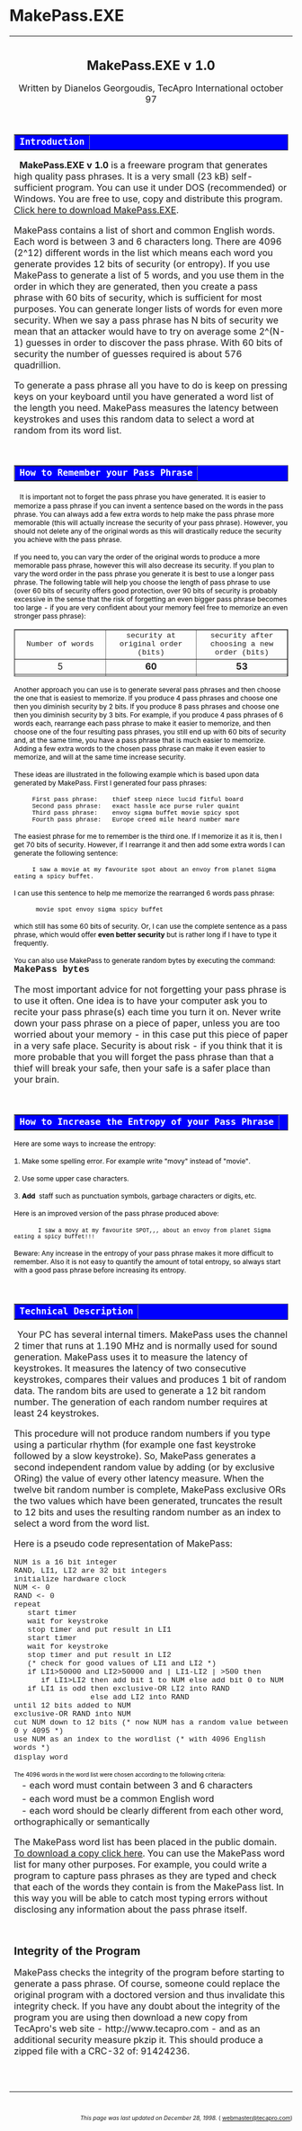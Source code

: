 MakePass.EXE
============


<table border="0" width="100%">
<tbody>
<tr>
<td width="84%" valign="top">&nbsp;
<p align="center"><big> <strong> <big>MakePass.EXE v 1.0 </big></strong></big></p>
<p align="center">Written by Dianelos Georgoudis, TecApro International october 97</p>
<p>&nbsp;</p>
<table border="1" width="100%" bgcolor="#0000ff">
<tbody>
<tr>
<td><small> <small> <small> <small> <small> <small> <small> <small> <small> <small> <small> <span style="color: #ffffff; font-size: large;"> <strong> <tt>Introduction</tt></strong></span></small></small></small></small></small></small></small></small></small></small></small></td>
</tr>
</tbody>
</table>
<p><span style="font-family: Courier New; color: #000000; font-size: xx-small;">&nbsp;</span> <strong>MakePass.EXE v 1.0</strong> is a freeware program that generates high quality pass phrases. It is a very small (23 kB) self-sufficient program. You can use it under DOS (recommended) or Windows. You are free to use, copy and distribute this program.  <a href="makepass.exe">Click here to download MakePass.EXE</a>.</p>
<p>MakePass contains a list of short and common English words. Each word is between 3 and 6 characters long. There are 4096 (2^12) different words in the list which means each word you generate provides 12 bits of security (or entropy). If you use MakePass to generate a list of 5 words, and you use them in the order in which they are generated, then you create a pass phrase with 60 bits of security, which is sufficient for most purposes. You can generate longer lists of words for even more security. When we say a pass phrase has N bits of security we mean that an attacker would have to try on average some 2^(N-1) guesses in order to discover the pass phrase. With 60 bits of security the number of guesses required is about 576 quadrillion.</p>
<p>To generate a pass phrase all you have to do is keep on pressing keys on your keyboard until you have generated a word list of the length you need. MakePass measures the latency between keystrokes and uses this random data to select a word at random from its word list.</p>
<p>&nbsp;</p>
<table border="1" width="100%" bgcolor="#0000ff">
<tbody>
<tr>
<td><small> <small> <small> <small> <small> <small> <small> <small> <small> <small> <small> <span style="color: #ffffff; font-size: large;"> <strong> <tt>How to Remember your Pass Phrase</tt></strong></span></small></small></small></small></small></small></small></small></small></small></small></td>
</tr>
</tbody>
</table>
<p><span style="font-family: Courier New; color: #000000; font-size: x-small;">&nbsp;</span> <span style="color: #000000; font-size: x-small;"> <big>It is important not to forget the pass phrase you have generated. It is easier to memorize a pass phrase if you can invent a sentence based on the words in the pass phrase. You can always add a few extra words to help make the pass phrase more memorable (this will actually increase the security of your pass phrase). However, you should not delete any of the original words as this will drastically reduce the security you achieve with the pass phrase. </big></span></p>
<p><span style="color: #000000; font-size: x-small;"> <big>If you need to, you can vary the order of the original words to produce a more memorable pass phrase, however this will also decrease its security. If you plan to vary the word order in the pass phrase you generate it is best to use a longer pass phrase. The following table will help you choose the length of pass phrase to use (over 60 bits of security offers good protection, over 90 bits of security is probably excessive in the sense that the risk of forgetting an even bigger pass phrase becomes too large - if you are very confident about your memory feel free to memorize an even stronger pass phrase):</big></span></p>
<div>
<table style="height: 84px;" border="1" width="70%">
<tbody>
<tr>
<td width="33%" height="26" align="center"><span style="font-family: Courier;"> <small>Number of words</small></span></td>
<td width="33%" height="26" align="center"><span style="font-family: Courier;"> <small>security at original order (bits)</small></span></td>
<td width="33%" height="26" align="center"><span style="font-family: Courier;"> <small>security after choosing a new order (bits)</small></span></td>
</tr>
<tr>
<td width="33%" height="19" align="center">5</td>
<td width="33%" height="19" align="center"><strong>60</strong></td>
<td width="33%" height="19" align="center"><strong>53</strong></td>
</tr>
<tr>
<td width="33%" height="21" align="center">6</td>
<td width="33%" height="21" align="center"><strong>72</strong></td>
<td width="33%" height="21" align="center"><strong>62</strong></td>
</tr>
<tr>
<td width="33%" height="21" align="center">7</td>
<td width="33%" height="21" align="center"><strong>84</strong></td>
<td width="33%" height="21" align="center"><strong>71</strong></td>
</tr>
<tr>
<td width="33%" height="21" align="center">8</td>
<td width="33%" height="21" align="center"><strong>96</strong></td>
<td width="33%" height="21" align="center"><strong>80</strong></td>
</tr>
<tr>
<td width="33%" height="21" align="center">9</td>
<td width="33%" height="21" align="center"><big>108</big></td>
<td width="33%" height="21" align="center"><big>89</big></td>
</tr>
<tr>
<td width="33%" height="21" align="center">10</td>
<td width="33%" height="21" align="center"><big>120</big></td>
<td width="33%" height="21" align="center"><big>98</big></td>
</tr>
<tr>
<td width="33%" height="21" align="center">11</td>
<td width="33%" height="21" align="center"><big>132</big></td>
<td width="33%" height="21" align="center"><big>107</big></td>
</tr>
<tr>
<td width="33%" height="21" align="center">12</td>
<td width="33%" height="21" align="center"><big>144</big></td>
<td width="33%" height="21" align="center"><big>116</big></td>
</tr>
</tbody>
</table>
</div>
<p><span style="color: #000000; font-size: x-small;"> <big>Another approach you can use is to generate several pass phrases and then choose the one that is easiest to memorize. If you produce 4 pass phrases and choose one then you diminish security by 2 bits. If you produce 8 pass phrases and choose one then you diminish security by 3 bits. For example, if you produce 4 pass phrases of 6 words each, rearrange each pass phrase to make it easier to memorize, and then choose one of the four resulting pass phrases, you still end up with 60 bits of security and, at the same time, you have a pass phrase that is much easier to memorize. Adding a few extra words to the chosen pass phrase can make it even easier to memorize, and will at the same time increase security.</big></span></p>
<p><span style="color: #000000; font-size: x-small;"> <big>These ideas are illustrated in the following example which is based upon data generated by MakePass. First I generated four pass phrases: </big></span></p>
<p><span style="font-family: Courier; color: #000000; font-size: xx-small;"> <big>&nbsp;&nbsp;&nbsp;&nbsp; First pass phrase:&nbsp;&nbsp;&nbsp; thief steep niece lucid fitful board</big> <br /> <big>&nbsp;&nbsp;&nbsp;&nbsp; Second pass phrase:&nbsp;&nbsp; exact hassle ace purse ruler quaint</big> <br /> <big>&nbsp;&nbsp;&nbsp;&nbsp; Third pass phrase:&nbsp;&nbsp;&nbsp; envoy sigma buffet movie spicy spot</big> <br /> <big>&nbsp;&nbsp;&nbsp;&nbsp; Fourth pass phrase:&nbsp;&nbsp; Europe creed mile heard number mare</big></span></p>
<p><span style="color: #000000; font-size: x-small;"> <big>The easiest phrase for me to remember is the third one. If I memorize it as it is, then I get 70 bits of security. However, if I rearrange it and then add some extra words I can generate the following sentence:</big></span></p>
<p><span style="font-family: Courier; color: #000000; font-size: xx-small;"> <big>&nbsp;&nbsp;&nbsp;&nbsp; I saw a movie at my favourite spot about an envoy from planet Sigma eating&nbsp;a spicy buffet.</big></span></p>
<p><span style="color: #000000; font-size: x-small;"> <big>I can use this sentence to help me memorize the rearranged 6 words pass phrase:</big></span></p>
<p><span style="font-family: Courier; color: #000000; font-size: xx-small;"> <big>&nbsp;&nbsp;&nbsp;&nbsp;&nbsp; movie spot envoy sigma spicy buffet</big></span></p>
<p><span style="color: #000000; font-size: x-small;"> <big>which still has some 60 bits of security. Or, I can use the complete sentence as a pass phrase, which would offer  <strong>even better security</strong> but is rather long if I have to type it frequently.</big></span></p>
<p><span style="color: #000000; font-size: x-small;"> <big>You can also use MakePass to generate random bytes by executing the command:</big></span> <span style="font-family: Courier New; color: #000000; font-size: x-small;"> </span> <span style="font-family: Courier New;"> <strong>MakePass bytes</strong></span></p>
<p>The most important advice for not forgetting your pass phrase is to use it often. One idea is to have your computer ask you to recite your pass phrase(s) each time you turn it on. Never <strong> </strong>write down your pass phrase on a piece of paper, unless you are too worried about your memory - in this case put this piece of paper in a very safe place. Security is about risk - if you think that it is more probable that you will forget the pass phrase than that a thief will break your safe, then your safe is a safer place than your brain.</p>
<p>&nbsp;</p>
<table border="1" width="100%" bgcolor="#0000ff">
<tbody>
<tr>
<td><small> <small> <small> <small> <small> <small> <small> <small> <small> <small> <small> <span style="color: #ffffff; font-size: large;"> <strong> <tt>How to Increase the Entropy of your Pass Phrase</tt></strong></span></small></small></small></small></small></small></small></small></small></small></small></td>
</tr>
</tbody>
</table>
<p><span style="color: #000000; font-size: x-small;"> <big>Here are some ways to increase the entropy: </big></span></p>
<p><span style="color: #000000; font-size: x-small;"> <big>1. Make some spelling error. For example write "movy" instead of "movie".</big></span></p>
<p><span style="color: #000000; font-size: x-small;"> <big>2. Use some upper case characters.&nbsp; </big></span></p>
<p><span style="color: #000000; font-size: x-small;"> <big>3.  <strong>Add</strong>&nbsp; staff such as punctuation symbols, garbage characters or digits, etc. </big></span></p>
<p><span style="color: #000000; font-size: x-small;"> <big>Here is an improved version of the pass phrase produced above:</big></span></p>
<p><big> <span style="color: #000000; font-size: x-small;">&nbsp;&nbsp;&nbsp;&nbsp;&nbsp;&nbsp;&nbsp;&nbsp;&nbsp;&nbsp;&nbsp;&nbsp;&nbsp;&nbsp;&nbsp; </span> <span style="font-family: Courier; color: #000000; font-size: x-small;">I saw a movy at my favourite SPOT,,, about an envoy from planet Sigma eating a spicy buffet!!!</span></big></p>
<p><span style="color: #000000; font-size: x-small;"> <big>Beware: Any increase in the entropy of your pass phrase makes it more difficult to remember. Also it is not easy to quantify the amount of total entropy, so always start with a good pass phrase before increasing its entropy. </big></span></p>
<p>&nbsp;</p>
<table border="1" width="100%" bgcolor="#0000ff">
<tbody>
<tr>
<td><small> <small> <small> <small> <small> <small> <small> <small> <small> <small> <small> <span style="color: #ffffff; font-size: large;"> <strong> <tt>Technical Description</tt></strong></span></small></small></small></small></small></small></small></small></small></small></small></td>
</tr>
</tbody>
</table>
<p><span style="font-family: Courier New; color: #000000; font-size: x-small;">&nbsp;</span>Your PC has several internal timers. MakePass uses the channel 2 timer that runs at 1.190 MHz and is normally used for sound generation. MakePass uses it to measure the latency of keystrokes. It measures the latency of two consecutive keystrokes, compares their values and produces 1 bit of random data. The random bits are used to generate a 12 bit random number. The generation of each random number requires at least 24 keystrokes.</p>
<p>This procedure will not produce random numbers if you type using a particular rhythm (for example one fast keystroke followed by a slow keystroke). So, MakePass generates a second independent random value by adding (or by exclusive ORing) the value of every other latency measure. When the twelve bit random number is complete, MakePass exclusive ORs the two values which have been generated, truncates the result to 12 bits and uses the resulting random number as an index to select a word from the word list.</p>
<p>Here is a pseudo code representation of MakePass:</p>
<p><span style="font-family: Courier;"> <small>NUM is a 16 bit integer</small> <br /> <small>RAND, LI1, LI2 are 32 bit integers</small> <br /> <small>initialize hardware clock</small> <br /> <small>NUM &lt;- 0</small> <br /> <small>RAND &lt;- 0</small> <br /> <small>repeat</small> <br /> <small>&nbsp;&nbsp; start timer</small> <br /> <small>&nbsp;&nbsp; wait for keystroke</small> <br /> <small>&nbsp;&nbsp; stop timer and put result in LI1</small> <br /> <small>&nbsp;&nbsp; start timer</small> <br /> <small>&nbsp;&nbsp; wait for keystroke</small> <br /> <small>&nbsp;&nbsp; stop timer and put result in LI2</small> <br /> <small>&nbsp;&nbsp; (* check for good values of LI1 and LI2 *)</small> <br /> <small>&nbsp;&nbsp; if LI1&gt;50000 and LI2&gt;50000 and | LI1-LI2 | &gt;500 then</small> <br /> <small>&nbsp;&nbsp;&nbsp;&nbsp;&nbsp; if LI1&gt;LI2 then add bit 1 to NUM else add bit 0 to NUM</small> <br /> <small>&nbsp;&nbsp; if LI1 is odd then exclusive-OR LI2 into RAND</small> <br /> <small>&nbsp;&nbsp;&nbsp;&nbsp;&nbsp;&nbsp;&nbsp;&nbsp;&nbsp;&nbsp;&nbsp;&nbsp;&nbsp;&nbsp;&nbsp;&nbsp; else add LI2 into RAND</small> <br /> <small>until 12 bits added to NUM</small> <br /> <small>exclusive-OR RAND into NUM</small> <br /> <small>cut NUM down to 12 bits (* now NUM has a random value between 0 y 4095 *)</small> <br /> <small>use NUM as an index to the wordlist (* with 4096 English words *)</small> <br /> <small>display word</small></span> <span style="font-family: Courier New;"> <br /> </span></p>
<p><big> <span style="color: #000000; font-size: x-small;">The 4096 words in the word list were chosen according to the following criteria:</span> <br /> </big>&nbsp;&nbsp; - each word must contain between 3 and 6 characters <big> <br /> </big>&nbsp;&nbsp; - each word must be a common English word <big> <br /> </big>&nbsp;&nbsp; - each word should be clearly different from each other word, orthographically or semantically</p>
<p>The MakePass word list has been placed in the public domain.  <a href="makepass.lst">To download a copy click here</a>. You can use the MakePass word list for many other purposes. For example, you could write a program to capture pass phrases as they are typed and check that each of the words they contain is from the MakePass list. In this way you will be able to catch most typing errors without disclosing any information about the pass phrase itself.</p>
<p>&nbsp;</p>
<p><big> <strong>Integrity of the Program</strong></big></p>
<p>MakePass checks the integrity of the program before starting to generate a pass phrase. Of course, someone could replace the original program with a doctored version and thus invalidate this integrity check. If you have any doubt about the integrity of the program you are using then download a new copy from TecApro's web site - http://www.tecapro.com - and as an additional security measure pkzip it. This should produce a zipped file with a CRC-32 of: 91424236.</p>
<p>&nbsp;</p>
</td>
</tr>
<tr>
<td width="84%" valign="top"></td>
</tr>
</tbody>
</table>
<p align="right"><span style="font-size: x-small;"> <em> <br /> <br /> This page was last updated on December 28, 1998.</em> ( <a href="mailto:webmaster@tecapro.com">webmaster@tecapro.com</a>)</span></p>


